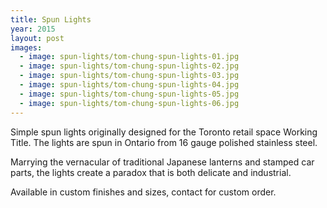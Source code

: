 ```yaml
---
title: Spun Lights
year: 2015
layout: post
images:
  - image: spun-lights/tom-chung-spun-lights-01.jpg
  - image: spun-lights/tom-chung-spun-lights-02.jpg
  - image: spun-lights/tom-chung-spun-lights-03.jpg
  - image: spun-lights/tom-chung-spun-lights-04.jpg
  - image: spun-lights/tom-chung-spun-lights-05.jpg
  - image: spun-lights/tom-chung-spun-lights-06.jpg
---
```


Simple spun lights originally designed for the Toronto retail space Working Title. The lights are spun in Ontario from 16 gauge polished stainless steel. 

Marrying the vernacular of traditional Japanese lanterns and stamped car parts, the lights create a paradox that is both delicate and industrial.

Available in custom finishes and sizes, contact for custom order.